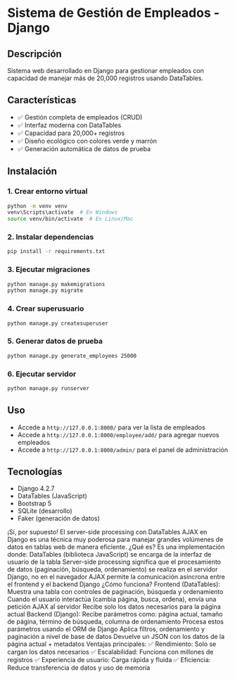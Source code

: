 # Sistema de Gestión de Empleados - Django

## Descripción
Sistema web desarrollado en Django para gestionar empleados con capacidad de manejar más de 20,000 registros usando DataTables.

## Características
- ✅ Gestión completa de empleados (CRUD)
- ✅ Interfaz moderna con DataTables
- ✅ Capacidad para 20,000+ registros
- ✅ Diseño ecológico con colores verde y marrón
- ✅ Generación automática de datos de prueba

## Instalación

### 1. Crear entorno virtual
```bash
python -m venv venv
venv\Scripts\activate  # En Windows
source venv/bin/activate  # En Linux/Mac
```

### 2. Instalar dependencias
```bash
pip install -r requirements.txt
```

### 3. Ejecutar migraciones
```bash
python manage.py makemigrations
python manage.py migrate
```

### 4. Crear superusuario
```bash
python manage.py createsuperuser
```

### 5. Generar datos de prueba
```bash
python manage.py generate_employees 25000
```

### 6. Ejecutar servidor
```bash
python manage.py runserver
```

## Uso
- Accede a `http://127.0.0.1:8000/` para ver la lista de empleados
- Accede a `http://127.0.0.1:8000/employee/add/` para agregar nuevos empleados
- Accede a `http://127.0.0.1:8000/admin/` para el panel de administración

## Tecnologías
- Django 4.2.7
- DataTables (JavaScript)
- Bootstrap 5
- SQLite (desarrollo)
- Faker (generación de datos) 

¡Sí, por supuesto! El server-side processing con DataTables AJAX en Django es una técnica muy poderosa para manejar grandes volúmenes de datos en tablas web de manera eficiente.
¿Qué es?
Es una implementación donde:
DataTables (biblioteca JavaScript) se encarga de la interfaz de usuario de la tabla
Server-side processing significa que el procesamiento de datos (paginación, búsqueda, ordenamiento) se realiza en el servidor Django, no en el navegador
AJAX permite la comunicación asíncrona entre el frontend y el backend Django
¿Cómo funciona?
Frontend (DataTables):
Muestra una tabla con controles de paginación, búsqueda y ordenamiento
Cuando el usuario interactúa (cambia página, busca, ordena), envía una petición AJAX al servidor
Recibe solo los datos necesarios para la página actual
Backend (Django):
Recibe parámetros como: página actual, tamaño de página, término de búsqueda, columna de ordenamiento
Procesa estos parámetros usando el ORM de Django
Aplica filtros, ordenamiento y paginación a nivel de base de datos
Devuelve un JSON con los datos de la página actual + metadatos
Ventajas principales:
✅ Rendimiento: Solo se cargan los datos necesarios
✅ Escalabilidad: Funciona con millones de registros
✅ Experiencia de usuario: Carga rápida y fluida
✅ Eficiencia: Reduce transferencia de datos y uso de memoria